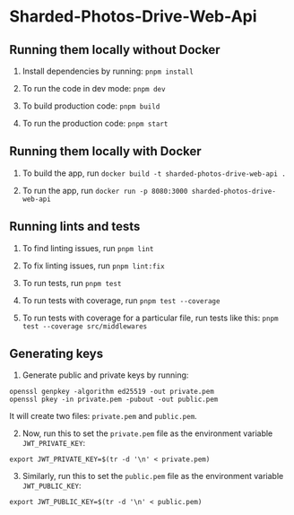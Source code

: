# Sharded-Photos-Drive-Web-Api

## Running them locally without Docker

1. Install dependencies by running: `pnpm install`

2. To run the code in dev mode: `pnpm dev`

3. To build production code: `pnpm build`

4. To run the production code: `pnpm start`

## Running them locally with Docker

1. To build the app, run `docker build -t sharded-photos-drive-web-api .`

2. To run the app, run `docker run -p 8080:3000 sharded-photos-drive-web-api`

## Running lints and tests

1. To find linting issues, run `pnpm lint`

2. To fix linting issues, run `pnpm lint:fix`

3. To run tests, run `pnpm test`

4. To run tests with coverage, run `pnpm test --coverage`

5. To run tests with coverage for a particular file, run tests like this: `pnpm test --coverage src/middlewares`

## Generating keys

1. Generate public and private keys by running:

```
openssl genpkey -algorithm ed25519 -out private.pem
openssl pkey -in private.pem -pubout -out public.pem
```

It will create two files: `private.pem` and `public.pem`.

2. Now, run this to set the `private.pem` file as the environment variable `JWT_PRIVATE_KEY`:

```
export JWT_PRIVATE_KEY=$(tr -d '\n' < private.pem)
```

3. Similarly, run this to set the `public.pem` file as the environment variable `JWT_PUBLIC_KEY`:

```
export JWT_PUBLIC_KEY=$(tr -d '\n' < public.pem)
```
